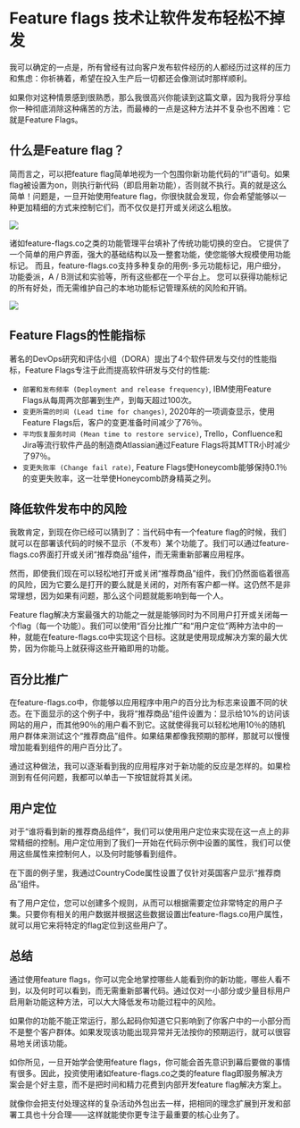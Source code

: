 
# Feature flags 技术让软件发布轻松不掉发
我可以确定的一点是，所有曾经有过向客户发布软件经历的人都经历过这样的压力和焦虑：你祈祷着，希望在投入生产后一切都还会像测试时那样顺利。

如果你对这种情景感到很熟悉，那么我很高兴你能读到这篇文章，因为我将分享给你一种彻底消除这种痛苦的方法，而最棒的一点是这种方法并不复杂也不困难：它就是Feature Flags。


## 什么是Feature flag？
简而言之，可以把feature flag简单地视为一个包围你新功能代码的“if”语句。如果flag被设置为on，则执行新代码（即启用新功能），否则就不执行。真的就是这么简单！问题是，一旦开始使用feature flag，你很快就会发现，你会希望能够以一种更加精细的方式来控制它们，而不仅仅是打开或关闭这么粗放。


![](/img/phase-features-with-ff-feature-flag.png)

诸如feature-flags.co之类的功能管理平台填补了传统功能切换的空白。 它提供了一个简单的用户界面，强大的基础结构以及一整套功能，使您能够大规模使用功能标记。 而且，feature-flags.co支持多种复杂的用例-多元功能标记，用户细分，功能委派，A / B测试和实验等，所有这些都在一个平台上。 您可以获得功能标记的所有好处，而无需维护自己的本地功能标记管理系统的风险和开销。


![](/img/phase-features-with-ff-ab-test.png)


## Feature Flags的性能指标

著名的DevOps研究和评估小组（DORA）提出了4个软件研发与交付的性能指标，Feature Flags专注于此而提高软件研发与交付的性能:

- `部署和发布频率 (Deployment and release frequency)`, IBM使用Feature Flags从每周两次部署到生产，到每天超过100次。
- `变更所需的时间 (Lead time for changes)`,  2020年的一项调查显示，使用Feature Flags后，客户的变更准备时间减少了76％。
- `平均恢复服务时间 (Mean time to restore service)`, Trello，Confluence和Jira等流行软件产品的制造商Atlassian通过Feature Flags将其MTTR小时减少了97％。
- `变更失败率 (Change fail rate)`,  Feature Flags使Honeycomb能够保持0.1％的变更失败率，这一壮举使Honeycomb跻身精英之列。

## 降低软件发布中的风险
我敢肯定，到现在你已经可以猜到了：当代码中有一个feature flag的时候，我们就可以在部署该代码的时候不显示（不发布）某个功能了。我们可以通过feature-flags.co界面打开或关闭“推荐商品”组件，而无需重新部署应用程序。

然而，即使我们现在可以轻松地打开或关闭“推荐商品”组件，我们仍然面临着很高的风险，因为它要么是打开的要么就是关闭的，对所有客户都一样。这仍然不是非常理想，因为如果有问题，那么这个问题就能影响到每一个人。

Feature flag解决方案最强大的功能之一就是能够同时为不同用户打开或关闭每一个flag（每一个功能）。我们可以使用“百分比推广”和“用户定位”两种方法中的一种，就能在feature-flags.co中实现这个目标。这就是使用现成解决方案的最大优势，因为你能马上就获得这些开箱即用的功能。

## 百分比推广

在feature-flags.co中，你能够以应用程序中用户的百分比为标志来设置不同的状态。在下面显示的这个例子中，我将“推荐商品”组件设置为：显示给10%的访问该网站的用户，而其他90％的用户看不到它。这就使得我可以轻松地用10％的随机用户群体来测试这个“推荐商品”组件。如果结果都像我预期的那样，那就可以慢慢增加能看到组件的用户百分比了。

通过这种做法，我可以逐渐看到我的应用程序对于新功能的反应是怎样的。如果检测到有任何问题，我都可以单击一下按钮就将其关闭。

## 用户定位

对于“谁将看到新的推荐商品组件”，我们可以使用用户定位来实现在这一点上的非常精细的控制。用户定位用到了我们一开始在代码示例中设置的属性，我们可以使用这些属性来控制何人，以及何时能够看到组件。

在下面的例子里，我通过CountryCode属性设置了仅针对英国客户显示“推荐商品”组件。

有了用户定位，您可以创建多个规则，从而可以根据需要定位非常特定的用户子集。只要你有相关的用户数据并根据这些数据设置出feature-flags.co用户属性，就可以用它来将特定的flag定位到这些用户了。

## 总结

通过使用feature flags，你可以完全地掌控哪些人能看到你的新功能，哪些人看不到，以及何时可以看到，而无需重新部署代码。通过仅对一小部分或少量目标用户启用新功能这种方法，可以大大降低发布功能过程中的风险。

如果你的功能不能正常运行，那么起码你知道它只影响到了你客户中的一小部分而不是整个客户群体。如果发现该功能出现异常并无法按你的预期运行，就可以很容易地关闭该功能。

如你所见，一旦开始学会使用feature flags，你可能会首先意识到幕后要做的事情有很多。因此，投资使用诸如feature-flags.co之类的feature flag即服务解决方案会是个好主意，而不是把时间和精力花费到内部开发feature flag解决方案上。

就像你会把支付处理这样的复杂活动外包出去一样，把相同的理念扩展到开发和部署工具也十分合理——这样就能使你更专注于最重要的核心业务了。





